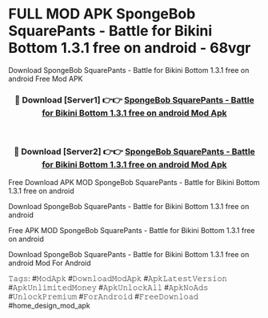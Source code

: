 # FULL MOD APK SpongeBob SquarePants - Battle for Bikini Bottom 1.3.1 free on android - 68vgr
Download SpongeBob SquarePants - Battle for Bikini Bottom 1.3.1 free on android Free Mod APK

<div align="center">
<h3>🔴 Download [Server1] 👉👉 <a href="https://apk-comot.site?title=SpongeBob_SquarePants_-_Battle_for_Bikini_Bottom_1.3.1_free_on_android">SpongeBob SquarePants - Battle for Bikini Bottom 1.3.1 free on android Mod Apk</a></h3><br>

<h3>🔴 Download [Server2] 👉👉 <a href="https://apk-comot.site?title=SpongeBob_SquarePants_-_Battle_for_Bikini_Bottom_1.3.1_free_on_android">SpongeBob SquarePants - Battle for Bikini Bottom 1.3.1 free on android Mod Apk</a></h3>
</div>


Free Download APK MOD SpongeBob SquarePants - Battle for Bikini Bottom 1.3.1 free on android

Download SpongeBob SquarePants - Battle for Bikini Bottom 1.3.1 free on android 

Free APK MOD SpongeBob SquarePants - Battle for Bikini Bottom 1.3.1 free on android 

Download SpongeBob SquarePants - Battle for Bikini Bottom 1.3.1 free on android Mod For Android

𝚃𝚊𝚐𝚜: #𝙼𝚘𝚍𝙰𝚙𝚔 #𝙳𝚘𝚠𝚗𝚕𝚘𝚊𝚍𝙼𝚘𝚍𝙰𝚙𝚔 #𝙰𝚙𝚔𝙻𝚊𝚝𝚎𝚜𝚝𝚅𝚎𝚛𝚜𝚒𝚘𝚗 #𝙰𝚙𝚔𝚄𝚗𝚕𝚒𝚖𝚒𝚝𝚎𝚍𝙼𝚘𝚗𝚎𝚢 #𝙰𝚙𝚔𝚄𝚗𝚕𝚘𝚌𝚔𝙰𝚕𝚕 #𝙰𝚙𝚔𝙽𝚘𝙰𝚍𝚜 #𝚄𝚗𝚕𝚘𝚌𝚔𝙿𝚛𝚎𝚖𝚒𝚞𝚖 #𝙵𝚘𝚛𝙰𝚗𝚍𝚛𝚘𝚒𝚍 #𝙵𝚛𝚎𝚎𝙳𝚘𝚠𝚗𝚕𝚘𝚊𝚍 #home_design_mod_apk